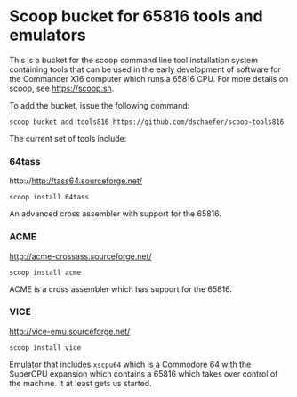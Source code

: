 # Scoop bucket for 65816 tools and emulators

This is a bucket for the scoop command line tool installation system containing tools
that can be used in the early development of software for the Commander X16 computer
which runs a 65816 CPU. For more details on scoop, see https://scoop.sh.

To add the bucket, issue the following command:

```
scoop bucket add tools816 https://github.com/dschaefer/scoop-tools816
```

The current set of tools include:

### 64tass

http://http://tass64.sourceforge.net/

```
scoop install 64tass
```

An advanced cross assembler with support for the 65816.

### ACME

http://acme-crossass.sourceforge.net/

```
scoop install acme
```

ACME is a cross assembler which has support for the 65816.

### VICE

http://vice-emu.sourceforge.net/

```
scoop install vice
```

Emulator that includes ```xscpu64``` which is a Commodore 64 with the SuperCPU expansion which contains a 65816 which takes over control of the machine. It at least gets us started.
